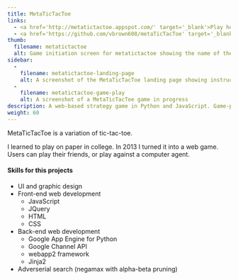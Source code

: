 ```yaml
---
title: MetaTicTacToe
links:
  - <a href='http://metatictactoe.appspot.com/' target='_blank'>Play here</a>
  - <a href='https://github.com/vbrown608/metaTicTacToe' target='_blank'>Code on GitHub</a>
thumb:
  filename: metatictactoe
  alt: Game initiation screen for metatictactoe showing the name of the game, a new game button, and an about button
sidebar:
  -
    filename: metatictactoe-landing-page
    alt: A screenshot of the MetaTicTacToe landing page showing instructions for gameplay
  -
    filename: metatictactoe-game-play
    alt: A screenshot of a MetaTicTacToe game in progress
description: A web-based strategy game in Python and JavaScript. Game-playing AI based on adversarial search.
weight: 60
---
```


MetaTicTacToe is a variation of tic-tac-toe.

I learned to play on paper in college. In 2013 I turned it into a web game. Users can play their friends, or play against a computer agent.

#### Skills for this projects

* UI and graphic design
* Front-end web development
  * JavaScript
  * JQuery
  * HTML
  * CSS
* Back-end web development
  * Google App Engine for Python
  * Google Channel API
  * webapp2 framework
  * Jinja2
* Adverserial search (negamax with alpha-beta pruning)

